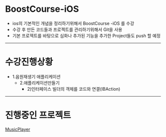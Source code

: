 
# BoostCourse-iOS    

* ios의 기본적인 개념을 정리하기위해서 BoostCourse -iOS 를 수강    
* 수강 후 만든 코드들과 프로젝트를 관리하기위해서 Git을 사용    
* 기본 프로젝트를 바탕으로 심화나 추가된 기능을 추가한 Project들도 push 할 예정    

----

# 수강진행상황    

* 1.음원재생기 애플리케이션    
  * 2.애플리케이션만들기    
    * 2)인터페이스 빌더의 객체를 코드와 연결(IBAction)    
----
# 진행중인 프로젝트  

[MusicPlayer](https://github.com/shindk8659/BoostCourse-iOS/tree/master/MusicPlayer)

